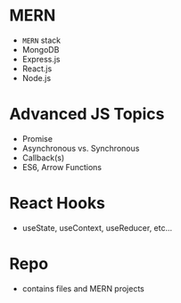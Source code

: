 # MERN

- `MERN` stack
- MongoDB
- Express.js
- React.js
- Node.js

# Advanced JS Topics
- Promise
- Asynchronous vs. Synchronous
- Callback(s)
- ES6, Arrow Functions

# React Hooks
- useState, useContext, useReducer, etc...

# Repo
- contains files and MERN projects
